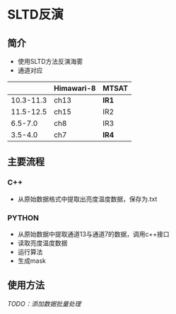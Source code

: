 # SLTD反演

## 简介

- 使用SLTD方法反演海雾
- 通道对应

|           | Himawari-8 | MTSAT   |
| --------- | ---------- | ------- |
| 10.3-11.3 | ch13       | **IR1** |
| 11.5-12.5 | ch15       | IR2     |
| 6.5-7.0   | ch8        | IR3     |
| 3.5-4.0   | ch7        | **IR4** |

## 主要流程

### C++

- 从原始数据格式中提取出亮度温度数据，保存为.txt

### PYTHON

- 从原始数据中提取通道13与通道7的数据，调用c++接口
- 读取亮度温度数据
- 运行算法
- 生成mask

## 使用方法

*TODO：添加数据批量处理*